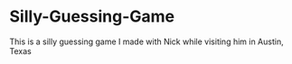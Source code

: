 # Silly-Guessing-Game
This is a silly guessing game I made with Nick while visiting him in Austin, Texas
